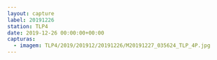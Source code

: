 ```yaml
---
layout: capture
label: 20191226
station: TLP4
date: 2019-12-26 00:00:00+00:00
capturas:
  - imagem: TLP4/2019/201912/20191226/M20191227_035624_TLP_4P.jpg
---
```

